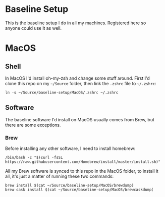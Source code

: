 # Baseline Setup

This is the baseline setup I do in all my machines. Registered here so anyone could use it as well.

# MacOS

## Shell
In MacOS I'd install oh-my-zsh and change some stuff around. 
First I'd clone this repo on my `~/Source` folder, then link the `.zshrc` file to `~/.zshrc`:
```shell
ln -s ~/Source/baseline-setup/MacOS/.zshrc ~/.zshrc
```

## Software
The baseline software I'd install on MacOS usually comes from Brew, but there are some exceptions.
### Brew
Before installing any other software, I need to install homebrew:
```
/bin/bash -c "$(curl -fsSL https://raw.githubusercontent.com/Homebrew/install/master/install.sh)"
```
All my Brew software is synced to this repo in the MacOS folder, to install it all, it's just a matter of running these two commands:
```shell
brew install $(cat ~/Source/baseline-setup/MacOS/brewdump)
brew cask install $(cat ~/Source/baseline-setup/MacOS/brewcaskdump)
```